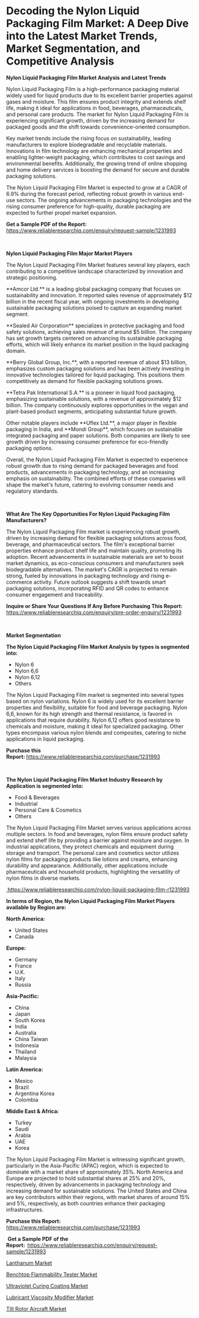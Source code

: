 <p><h1>Decoding the Nylon Liquid Packaging Film Market: A Deep Dive into the Latest Market Trends, Market Segmentation, and Competitive Analysis</h1></p><p><strong>Nylon Liquid Packaging Film Market Analysis and Latest Trends</strong></p>
<p><p>Nylon Liquid Packaging Film is a high-performance packaging material widely used for liquid products due to its excellent barrier properties against gases and moisture. This film ensures product integrity and extends shelf life, making it ideal for applications in food, beverages, pharmaceuticals, and personal care products. The market for Nylon Liquid Packaging Film is experiencing significant growth, driven by the increasing demand for packaged goods and the shift towards convenience-oriented consumption.</p><p>Key market trends include the rising focus on sustainability, leading manufacturers to explore biodegradable and recyclable materials. Innovations in film technology are enhancing mechanical properties and enabling lighter-weight packaging, which contributes to cost savings and environmental benefits. Additionally, the growing trend of online shopping and home delivery services is boosting the demand for secure and durable packaging solutions. </p><p>The Nylon Liquid Packaging Film Market is expected to grow at a CAGR of 6.9% during the forecast period, reflecting robust growth in various end-use sectors. The ongoing advancements in packaging technologies and the rising consumer preference for high-quality, durable packaging are expected to further propel market expansion.</p></p>
<p><strong>Get a Sample PDF of the Report:&nbsp;</strong> <a href="https://www.reliableresearchiq.com/enquiry/request-sample/1231993?utm_campaign=1877&utm_medium=2&utm_source=Github&utm_content=ia&utm_term=02022025&utm_id=nylon-liquid-packaging-film">https://www.reliableresearchiq.com/enquiry/request-sample/1231993</a></p>
<p>&nbsp;</p>
<p><strong>Nylon Liquid Packaging Film Major Market Players</strong></p>
<p><p>The Nylon Liquid Packaging Film Market features several key players, each contributing to a competitive landscape characterized by innovation and strategic positioning. </p><p>**Amcor Ltd.** is a leading global packaging company that focuses on sustainability and innovation. It reported sales revenue of approximately $12 billion in the recent fiscal year, with ongoing investments in developing sustainable packaging solutions poised to capture an expanding market segment.</p><p>**Sealed Air Corporation** specializes in protective packaging and food safety solutions, achieving sales revenue of around $5 billion. The company has set growth targets centered on advancing its sustainable packaging efforts, which will likely enhance its market position in the liquid packaging domain.</p><p>**Berry Global Group, Inc.**, with a reported revenue of about $13 billion, emphasizes custom packaging solutions and has been actively investing in innovative technologies tailored for liquid packaging. This positions them competitively as demand for flexible packaging solutions grows.</p><p>**Tetra Pak International S.A.** is a pioneer in liquid food packaging, emphasizing sustainable solutions, with a revenue of approximately $12 billion. The company continuously explores opportunities in the vegan and plant-based product segments, anticipating substantial future growth.</p><p>Other notable players include **Uflex Ltd.**, a major player in flexible packaging in India, and **Mondi Group**, which focuses on sustainable integrated packaging and paper solutions. Both companies are likely to see growth driven by increasing consumer preference for eco-friendly packaging options.</p><p>Overall, the Nylon Liquid Packaging Film Market is expected to experience robust growth due to rising demand for packaged beverages and food products, advancements in packaging technology, and an increasing emphasis on sustainability. The combined efforts of these companies will shape the market's future, catering to evolving consumer needs and regulatory standards.</p></p>
<p>&nbsp;</p>
<p><strong>What Are The Key Opportunities For Nylon Liquid Packaging Film Manufacturers?</strong></p>
<p><p>The Nylon Liquid Packaging Film market is experiencing robust growth, driven by increasing demand for flexible packaging solutions across food, beverage, and pharmaceutical sectors. The film's exceptional barrier properties enhance product shelf life and maintain quality, promoting its adoption. Recent advancements in sustainable materials are set to boost market dynamics, as eco-conscious consumers and manufacturers seek biodegradable alternatives. The market's CAGR is projected to remain strong, fueled by innovations in packaging technology and rising e-commerce activity. Future outlook suggests a shift towards smart packaging solutions, incorporating RFID and QR codes to enhance consumer engagement and traceability.</p></p>
<p><strong>Inquire or Share Your Questions If Any Before Purchasing This Report:</strong> <a href="https://www.reliableresearchiq.com/enquiry/pre-order-enquiry/1231993?utm_campaign=1877&utm_medium=2&utm_source=Github&utm_content=ia&utm_term=02022025&utm_id=nylon-liquid-packaging-film">https://www.reliableresearchiq.com/enquiry/pre-order-enquiry/1231993</a></p>
<p>&nbsp;</p>
<p><strong>Market Segmentation</strong></p>
<p><strong>The Nylon Liquid Packaging Film Market Analysis by types is segmented into:</strong></p>
<p><ul><li>Nylon 6</li><li>Nylon 6,6</li><li>Nylon 6,12</li><li>Others</li></ul></p>
<p><p>The Nylon Liquid Packaging Film market is segmented into several types based on nylon variations. Nylon 6 is widely used for its excellent barrier properties and flexibility, suitable for food and beverage packaging. Nylon 6,6, known for its high strength and thermal resistance, is favored in applications that require durability. Nylon 6,12 offers good resistance to chemicals and moisture, making it ideal for specialized packaging. Other types encompass various nylon blends and composites, catering to niche applications in liquid packaging.</p></p>
<p><strong>Purchase this Report:&nbsp;</strong><a href="https://www.reliableresearchiq.com/purchase/1231993?utm_campaign=1877&utm_medium=2&utm_source=Github&utm_content=ia&utm_term=02022025&utm_id=nylon-liquid-packaging-film">https://www.reliableresearchiq.com/purchase/1231993</a></p>
<p>&nbsp;</p>
<p><strong>The Nylon Liquid Packaging Film Market Industry Research by Application is segmented into:</strong></p>
<p><ul><li>Food & Beverages</li><li>Industrial</li><li>Personal Care & Cosmetics</li><li>Others</li></ul></p>
<p><p>The Nylon Liquid Packaging Film Market serves various applications across multiple sectors. In food and beverages, nylon films ensure product safety and extend shelf life by providing a barrier against moisture and oxygen. In industrial applications, they protect chemicals and equipment during storage and transport. The personal care and cosmetics sector utilizes nylon films for packaging products like lotions and creams, enhancing durability and appearance. Additionally, other applications include pharmaceuticals and household products, highlighting the versatility of nylon films in diverse markets.</p></p>
<p><a href="https://www.reliableresearchiq.com/nylon-liquid-packaging-film-r1231993?utm_campaign=1877&utm_medium=2&utm_source=Github&utm_content=ia&utm_term=02022025&utm_id=nylon-liquid-packaging-film">&nbsp;https://www.reliableresearchiq.com/nylon-liquid-packaging-film-r1231993</a></p>
<p><strong>In terms of Region, the Nylon Liquid Packaging Film Market Players available by Region are:</strong></p>
<p>
    <p> <strong> North America: </strong>
        <ul>
            <li>United States</li>
            <li>Canada</li>
        </ul>
        </p> 
    <p> <strong> Europe: </strong>
        <ul>
            <li>Germany</li>
            <li>France</li>
            <li>U.K.</li>
            <li>Italy</li>
            <li>Russia</li>
        </ul>
        </p> 
    <p> <strong> Asia-Pacific: </strong>
        <ul>
            <li>China</li>
            <li>Japan</li>
            <li>South Korea</li>
            <li>India</li>
            <li>Australia</li>
            <li>China Taiwan</li>
            <li>Indonesia</li>
            <li>Thailand</li>
            <li>Malaysia</li>
        </ul>
        </p> 
    <p> <strong> Latin America: </strong>
        <ul>
            <li>Mexico</li>
            <li>Brazil</li>
            <li>Argentina Korea</li>
            <li>Colombia</li>
        </ul>
        </p> 
    <p> <strong> Middle East & Africa: </strong>
        <ul>
            <li>Turkey</li>
            <li>Saudi</li>
            <li>Arabia</li>
            <li>UAE</li>
            <li>Korea</li>
        </ul>
    </p>
    </p>
<p><p>The Nylon Liquid Packaging Film Market is witnessing significant growth, particularly in the Asia-Pacific (APAC) region, which is expected to dominate with a market share of approximately 35%. North America and Europe are projected to hold substantial shares at 25% and 20%, respectively, driven by advancements in packaging technology and increasing demand for sustainable solutions. The United States and China are key contributors within their regions, with market shares of around 15% and 5%, respectively, as both countries enhance their packaging infrastructures.</p></p>
<p><strong>Purchase this Report: </strong><a href="https://www.reliableresearchiq.com/purchase/1231993?utm_campaign=1877&utm_medium=2&utm_source=Github&utm_content=ia&utm_term=02022025&utm_id=nylon-liquid-packaging-film">https://www.reliableresearchiq.com/purchase/1231993</a></p>
<p>&nbsp;<strong>Get a Sample PDF of the Report:&nbsp;&nbsp;</strong><a href="https://www.reliableresearchiq.com/enquiry/request-sample/1231993?utm_campaign=1877&utm_medium=2&utm_source=Github&utm_content=ia&utm_term=02022025&utm_id=nylon-liquid-packaging-film">https://www.reliableresearchiq.com/enquiry/request-sample/1231993</a></p>
<p><strong></strong></p>
<p><p><a href="https://www.linkedin.com/pulse/lanthanum-market-expected-see-strong-growth-competition-qvjge?utm_campaign=1877&utm_medium=2&utm_source=Github&utm_content=ia&utm_term=02022025&utm_id=nylon-liquid-packaging-film">Lanthanum Market</a></p><p><a href="https://www.linkedin.com/pulse/exploring-benchtop-flammability-tester-market-trends-size-expected-7cupe?utm_campaign=1877&utm_medium=2&utm_source=Github&utm_content=ia&utm_term=02022025&utm_id=nylon-liquid-packaging-film">Benchtop Flammability Tester Market</a></p><p><a href="https://github.com/birbamanan03/Market-Research-Report-List-1/blob/main/ultraviolet-curing-coating-market.md?utm_campaign=1877&utm_medium=2&utm_source=Github&utm_content=ia&utm_term=02022025&utm_id=nylon-liquid-packaging-film">Ultraviolet Curing Coating Market</a></p><p><a href="https://github.com/djibenesha/Market-Research-Report-List-1/blob/main/lubricant-viscosity-modifier-market.md?utm_campaign=1877&utm_medium=2&utm_source=Github&utm_content=ia&utm_term=02022025&utm_id=nylon-liquid-packaging-film">Lubricant Viscosity Modifier Market</a></p><p><a href="https://www.linkedin.com/pulse/forecast-of5-cagr-study-tilt-rotor-aircraft-market-analysis-52ree?utm_campaign=1877&utm_medium=2&utm_source=Github&utm_content=ia&utm_term=02022025&utm_id=nylon-liquid-packaging-film">Tilt Rotor Aircraft Market</a></p></p>
